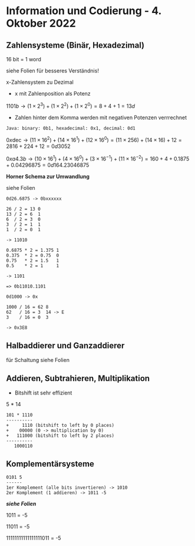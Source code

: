 # Information und Codierung - 4. Oktober 2022

## Zahlensysteme (Binär, Hexadezimal)

16 bit = 1 word

siehe Folien für besseres Verständnis!

x-Zahlensystem zu Dezimal

- x mit Zahlenposition als Potenz

$1101b \to (1 \times 2^3) + (1 \times 2^2) + (1 \times 2^0) = 8 + 4 + 1 = 13d$

- Zahlen hinter dem Komma werden mit negativen Potenzen verrrechnet

`Java: binary: 0b1, hexadecimal: 0x1, decimal: 0d1`

$0x\mathrm{dec} \to (11 \times 16^2) + (14 \times 16^1) + (12 \times 16^0) = (11 \times 256) + (14 \times 16) + 12 = 2816 + 224 + 12 = 0d3052$

$0xa4.3b \to (10 \times 16^1) + (4 \times 16^0) + (3 \times 16^{-1}) + (11 \times 16^{-2}) = 160 + 4 + 0.1875 + 0.04296875 = 0d164.23046875$

**Horner Schema zur Umwandlung**

siehe Folien

```
0d26.6875 -> 0bxxxxxx

26 / 2 = 13 0
13 / 2 = 6  1
6  / 2 = 3  0
3  / 2 = 1  1
1  / 2 = 0  1

-> 11010

0.6875 * 2 = 1.375 1
0.375  * 2 = 0.75  0
0.75   * 2 = 1.5   1
0.5    * 2 = 1     1

-> 1101

=> 0b11010.1101

0d1000 -> 0x

1000 / 16 = 62 8
62   / 16 = 3  14 -> E
3    / 16 = 0  3

-> 0x3E8
```

## Halbaddierer und Ganzaddierer

für Schaltung siehe Folien

## Addieren, Subtrahieren, Multiplikation

- Bitshift ist sehr effizient

5 * 14

```
101 * 1110
----------
+     1110 (bitshift to left by 0 places)
+    00000 (0 -> multiplication by 0)
+   111000 (bitshift to left by 2 places)
----------
   1000110
```

## Komplementärsysteme

```
0101 5
------
1er Komplement (alle bits invertieren) -> 1010
2er Komplement (1 addieren) -> 1011 -5
```

***siehe Folien***

1011 = -5

11011 = -5

11111111111111111011 = -5
